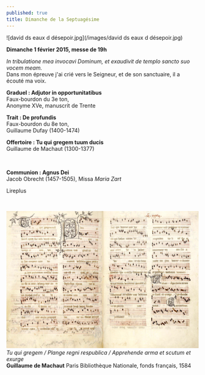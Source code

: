 ```yaml
---
published: true
title: Dimanche de la Septuagésime
---
```


![david ds eaux d désepoir.jpg](/images/david ds eaux d désepoir.jpg)


**Dimanche 1 février 2015, messe de 19h**  

*In tribulatione mea invocavi Dominum, et exaudivit de templo sancto suo vocem meam.*  
Dans mon épreuve j'ai crié vers le Seigneur, et de son sanctuaire, il a écouté ma voix.

**Graduel : Adjutor in opportunitatibus**  
Faux-bourdon du 3e ton,  
Anonyme XVe, manuscrit de Trente

**Trait : De profundis**  
Faux-bourdon du 8e ton,  
Guillaume Dufay (1400-1474)

**Offertoire : Tu qui gregem tuum ducis**  
Guillaume de Machaut (1300-1377)

&nbsp;

**Communion : Agnus Dei**  
Jacob Obrecht (1457-1505), Missa *Maria Zart*

Lireplus

&nbsp;

![machaut.jpeg](/images/machaut.jpeg)
*Tu qui gregem / Plange regni respublica / Apprehende arma et scutum et exurge*  
**Guillaume de Machaut** Paris Bibliothèque Nationale, fonds français, 1584